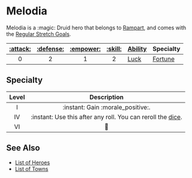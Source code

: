 # Melodia

Melodia is a :magic: Druid hero that belongs to [Rampart](../towns/rampart.md), and comes with the [Regular Stretch Goals](../content.md).

| [:attack:](../statistics/attack.md) | [:defense:](../statistics/defense.md) | [:empower:](../statistics/power.md) | [:skill:](../statistics/knowledge.md) | [Ability](../abilities/index.md) | Specialty |
| :---: | :---: | :---: | :---: | :--- | :--- |
| 0 | 2 | 1 | 2 | [Luck](../abilities/luck.md) | [Fortune](#specialty) |


## Specialty

| Level | Description |
| :---: | :---: |
| Ⅰ | :instant: Gain :morale_positive:. |
| Ⅳ | :instant: Use this after any roll. You can reroll the [dice](../dice.md). |
| Ⅵ | 🚧 |


## See Also

- [List of Heroes](index.md)
- [List of Towns](../towns/index.md)
